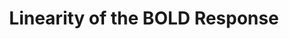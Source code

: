 ---
title: "Linearity of the BOLD Response"
project_id: 
date: 
conference_id: ""
presenters:
   - peter_bandettini
summary: "<p>Workshop on neurovascular coupling, Tokyo, JP</p>"
file: /assets/presentations/T99.ppt
filename: T99.ppt
layout: presentation
---